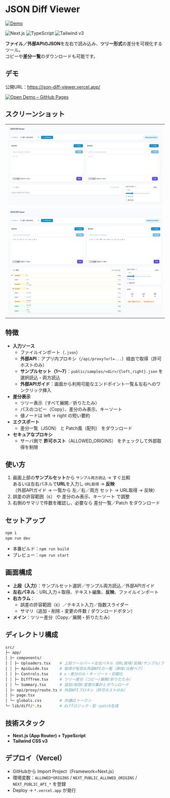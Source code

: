 # JSON Diff Viewer

<p>
  <a href="https://json-diff-viewer.vercel.app/">
    <img alt="Demo" src="https://img.shields.io/badge/demo-Vercel-000000?logo=vercel">
  </a>
</p>

<p>
  <img alt="Next.js" src="https://img.shields.io/badge/next.js-14+-000000?logo=nextdotjs">
  <img alt="TypeScript" src="https://img.shields.io/badge/typescript-5+-3178C6?logo=typescript">
  <img alt="Tailwind v3" src="https://img.shields.io/badge/tailwindcss-3-06B6D4?logo=tailwindcss">
</p>

**ファイル／外部APIのJSON**を左右で読み込み、**ツリー形式**の差分を可視化するツール。  
コピーや**差分一覧**のダウンロードも可能です。

## デモ

公開URL：https://json-diff-viewer.vercel.app/

[![Open Demo – GitHub Pages](https://img.shields.io/badge/demo-Vercel-000000?logo=vercel)](https://json-diff-viewer.vercel.app/)

## スクリーンショット

<table>
  <tr>
    <td>
      <img src="docs/screenshot_1.png" alt="">
    </td>
  </tr>
  <tr>
    <td>
      <img src="docs/screenshot_2.png" alt="">
    </td>
  </tr>
</table>

## 特徴

- **入力ソース**
  - ファイルインポート（`.json`）
  - **外部API**：アプリ内プロキシ（`/api/proxy?url=...`）経由で取得（許可ホストのみ）
  - **サンプルセット（1〜7）**：`public/samples/<dir>/{left,right}.json` を選択読込・両方読込
  - **外部APIガイド**：画面から利用可能なエンドポイント一覧＆左右へのワンクリック挿入
- **差分表示**
  - ツリー表示（すべて展開／折りたたみ）
  - パスのコピー（Copy）、差分のみ表示、キーソート
  - 値ノードは left → right の短い要約
- **エクスポート**
  - 差分一覧（JSON） と Patch風（配列） をダウンロード
- **セキュアなプロキシ**
  - サーバ側で **許可ホスト**（ALLOWED_ORIGINS） をチェックして外部取得を制限

## 使い方

1. 画面上部の**サンプルセット**から `サンプル両方読込` → すぐ比較  
   あるいは左右パネルで**URL**を入力し `URL取得` → **反映**  
   （外部APIガイド → 一覧から 左／右／両方 セット → URL取得 → 反映）
2. 誤差の許容範囲（ε） や 差分のみ表示、キーソート で調整
3. 右側のサマリで件数を確認し、必要なら 差分一覧／Patch をダウンロード

## セットアップ

```bash
npm i
npm run dev
```

- 本番ビルド：`npm run build`
- プレビュー：`npm run start`

## 画面構成

- **上段（入力）**：サンプルセット選択／サンプル両方読込／外部APIガイド
- **左右パネル**：URL入力＋取得、テキスト編集、**反映**、ファイルインポート
- **右カラム**：
  - 誤差の許容範囲（ε）／テキスト入力／指数スライダー
  - サマリ（追加・削除・変更の件数 / ダウンロードボタン）
- **メイン**：ツリー差分（Copy／展開・折りたたみ）

## ディレクトリ構成

```bash
src/
├─ app/
│ ├─ components/
│ │ ├─ Uploaders.tsx    # 上段ツールバー＋左右パネル（URL取得/反映/サンプル/ファイル）
│ │ ├─ ApiGuide.tsx     # 取得が有効な外部APIの一覧（単体/比較ペア）
│ │ ├─ Controls.tsx     # ε・差分のみ・キーソート・初期化
│ │ ├─ DiffTree.tsx     # ツリー差分（コピー/展開/折りたたみ）
│ │ └─ Summary.tsx      # 追加/削除/変更の集計とダウンロード
│ ├─ api/proxy/route.ts # 外部APIプロキシ（許可ホストのみ）
│ ├─ page.tsx
│ └─ globals.css        # 共通UIトークン
└─ lib/diff/*.ts        # diffロジック・型・patch生成
```

## 技術スタック

- **Next.js (App Router) + TypeScript**
- **Tailwind CSS v3**

## デプロイ（Vercel）

- GitHubから Import Project（Framework=Next.js）
- 環境変数：`ALLOWED*ORIGINS` / `NEXT_PUBLIC_ALLOWED_ORIGINS` / `NEXT_PUBLIC_API_*` を登録
- Deploy → `*.vercel.app` が発行
